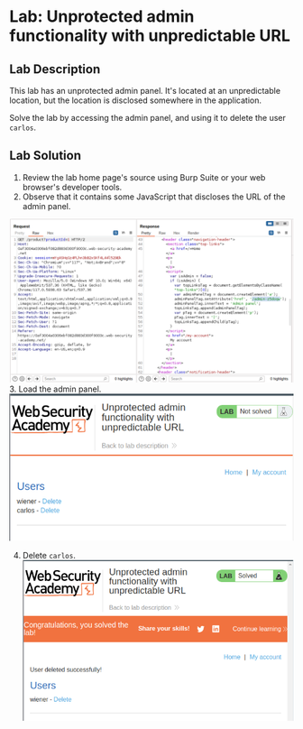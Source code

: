 # Lab: Unprotected admin functionality with unpredictable URL

## Lab Description
This lab has an unprotected admin panel. It's located at an unpredictable location, but the location is disclosed somewhere in the application.

Solve the lab by accessing the admin panel, and using it to delete the user `carlos`.

## Lab Solution
1. Review the lab home page's source using Burp Suite or your web browser's developer tools.
2. Observe that it contains some JavaScript that discloses the URL of the admin panel.

![Admin panel name in HTTP response](admin-panel-name.png)
3. Load the admin panel.
![Navigate to admin panel](admin-panel-use.png)

4. Delete `carlos`.
![Delete Carlos user](delete-carlos.png)
